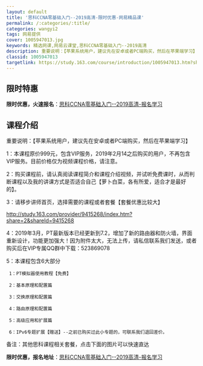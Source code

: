 ```yaml
---
layout: default
title: '思科CCNA零基础入门--2019高清-限时优惠-网易精品课'
permalink: /:categories/:title/
categories: wangyi2
tags: 网易提供
cover: 1005947013.jpg
keywords: 精选网课,网易云课堂,思科CCNA零基础入门--2019高清
description: 重要说明：【苹果系统用户，建议先在安卓或者PC端购买，然后在苹果端学习】1：本课程原价999元，包含VIP服务，2019
classid: 1005947013
targetlink: https://study.163.com/course/introduction/1005947013.htm?share=1&shareId=1025206652&utm_campaign=share&utm_medium=iphoneShare&utm_source=&utm_u=1025206652
---
```


## 限时特惠

**限时优惠，火速报名**：[思科CCNA零基础入门--2019高清-报名学习](https://study.163.com/course/introduction/1005947013.htm?share=1&shareId=1025206652&utm_campaign=share&utm_medium=iphoneShare&utm_source=&utm_u=1025206652)

## 课程介绍

重要说明：【苹果系统用户，建议先在安卓或者PC端购买，然后在苹果端学习】



1：本课程原价999元，包含VIP服务，2019年2月14之后购买的用户，不再包含VIP服务。目前价格仅为视频课程价格，请注意。



2：购买课程前，请认真阅读课程简介和课程介绍视频，并试听免费课时，从而判断课程以及我的讲课方式是否适合自己【萝卜白菜，各有所爱，适合才是最好的】。



3：请移步讲师首页，选择需要的课程或者套餐【套餐优惠比较大】

http://study.163.com/provider/9415268/index.htm?share=2&shareId=9415268



4：2019年3月，PT最新版本已经更新到7.2，增加了新的路由器和防火墙，界面重新设计，功能更加强大！因为附件太大，无法上传，请私信联系我们发送，或者购买后在VIP专属QQ群中下载：523869078



5：本课程包含6大部分

     1：PT模拟器使用教程【免费】

     2：基本原理和配置篇

     3：交换原理和配置篇

     4：路由原理和配置篇

     5：高级应用和扩展篇

     6：IPv6专题扩展【赠送】--之前已购买过此小专题的，可联系我们退回差价。



备注：其他思科课程相关套餐，点击下面的图片可以快速直达

**限时优惠，报名地址**：[思科CCNA零基础入门--2019高清-报名学习](https://study.163.com/course/introduction/1005947013.htm?share=1&shareId=1025206652&utm_campaign=share&utm_medium=iphoneShare&utm_source=&utm_u=1025206652)

